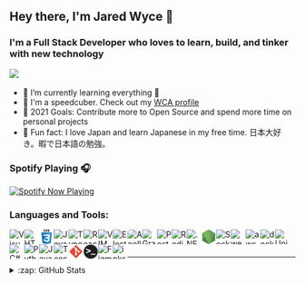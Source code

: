 ## Hey there, I'm Jared Wyce 👋

<h3 align="left">I'm a Full Stack Developer who loves to learn, build, and tinker with new technology</h3>

![](https://komarev.com/ghpvc/?username=jwyce&color=blueviolet&label=PROFILE+VIEWS)

- 🌱 I’m currently learning everything 🤣
- 🧩 I'm a speedcuber. Check out my [WCA profile][wca]
- 🥅 2021 Goals: Contribute more to Open Source and spend more time on personal projects
- 🗻 Fun fact: I love Japan and learn Japanese in my free time. 日本大好き。暇で日本語の勉強。

### Spotify Playing 🎧

[<img src="https://jwyce-spotify.vercel.app/api/spotify-playing" alt="Spotify Now Playing" width="350" />](https://open.spotify.com/user/12169145527)


### Languages and Tools:

[<img align="left" alt="Visual Studio Code" height="26px" width="26px" src="https://upload.wikimedia.org/wikipedia/commons/9/9a/Visual_Studio_Code_1.35_icon.svg" />][vscode]
[<img align="left" alt="HTML5" height="26px" width="26px" src="https://upload.wikimedia.org/wikipedia/commons/6/61/HTML5_logo_and_wordmark.svg" />][html]
[<img align="left" alt="CSS3" height="26px" width="26px" src="https://raw.githubusercontent.com/github/explore/6c6508f34230f0ac0d49e847a326429eefbfc030/topics/css/css.png" />][css]
[<img align="left" alt="JavaScript" height="26px" width="26px" src="https://upload.wikimedia.org/wikipedia/commons/9/99/Unofficial_JavaScript_logo_2.svg" />][js]
[<img align="left" alt="TypeScript" height="26px" width="26px" src="https://upload.wikimedia.org/wikipedia/commons/4/4c/Typescript_logo_2020.svg" />][ts]
[<img align="left" alt="React" height="26px" width="26px" src="https://reactjs.org/favicon.ico" />][react]
[<img align="left" alt="VIM" height="26px" width="26px" src="https://upload.wikimedia.org/wikipedia/commons/9/9f/Vimlogo.svg" />][vim]
[<img align="left" alt="Electron" height="26px" width="26px" src="https://www.electronjs.org//images/favicon.ico" />][electron]
[<img align="left" alt="Apollo" height="26px" width="26px" style="border-radius: 5px" src="https://avatars0.githubusercontent.com/u/17189275?s=400&v=4" />][apollo]
[<img align="left" alt="GraphQL" height="26px" width="26px" src="https://upload.wikimedia.org/wikipedia/commons/1/17/GraphQL_Logo.svg" />][graphql]
[<img align="left" alt="PostgreSQL" height="26px" width="26px" src="https://upload.wikimedia.org/wikipedia/commons/2/29/Postgresql_elephant.svg" />][postgresql]
[<img align="left" alt="Redis" height="26px" width="26px" src="https://www.vectorlogo.zone/logos/redis/redis-icon.svg" />][redis]
[<img align="left" alt=".NET" height="26px" width="26px" src="https://upload.wikimedia.org/wikipedia/commons/e/ee/.NET_Core_Logo.svg" />][asp]
[<img align="left" alt="Node.js" height="26px" width="26px" src="https://raw.githubusercontent.com/github/explore/80688e429a7d4ef2fca1e82350fe8e3517d3494d/topics/nodejs/nodejs.png" />][node]
[<img align="left" alt="SocketIO" height="26px" width="26px" src="https://upload.wikimedia.org/wikipedia/commons/9/96/Socket-io.svg" />][socket]
[<img align="left" alt="webpack" height="26px" width="26px" src="https://raw.githubusercontent.com/webpack/media/master/logo/icon-square-big.png" />][webpack]
[<img align="left" alt="aws" height="26px" width="26px" src="https://a0.awsstatic.com/libra-css/images/site/touch-icon-iphone-114-smile.png" />][aws]
[<img align="left" alt="docker" height="26px" width="26px" src="https://www.docker.com/sites/default/files/d8/Docker-R-Logo-08-2018-Monochomatic-RGB_Moby-x1.png" />][docker]
[<img align="left" alt="Unity" height="26px" width="26px" src="https://unity.com/themes/contrib/unity_base/images/favicons/favicon.ico" />][unity]
[<img align="left" alt="C#" height="26px" width="26px" src="https://upload.wikimedia.org/wikipedia/commons/7/7a/C_Sharp_logo.svg" />][c#]
[<img align="left" alt="Python" height="26px" width="26px" src="https://www.python.org/favicon.ico" />][python]
[<img align="left" alt="Java" height="26px" width="26px" src="https://cdn.icon-icons.com/icons2/2108/PNG/512/java_icon_130901.png" />][java]
[<img align="left" alt="TensorFlow" height="26px" width="26px" src="https://upload.wikimedia.org/wikipedia/commons/2/2d/Tensorflow_logo.svg" />][tensorflow]
[<img align="left" alt="Git" height="26px" width="26px" src="https://github.com/vscode-icons/vscode-icons/raw/master/icons/file_type_git.svg" />][git]
[<img align="left" alt="Terminlal" height="26px" width="26px" src="https://raw.githubusercontent.com/github/explore/80688e429a7d4ef2fca1e82350fe8e3517d3494d/topics/terminal/terminal.png" />][terminal]
[<img align="left" alt="Figma" height="26px" width="26px" src="https://upload.wikimedia.org/wikipedia/commons/3/33/Figma-logo.svg" />][figma]
[<img align="left" alt="inkscape" height="26px" width="26px" src="https://media.inkscape.org/static/images/inkscape-logo.svg" />][inkscape]

<br />
<br />

---

<details>
  <summary>:zap: GitHub Stats</summary>

  <img align="left" alt="JWyce's GitHub Stats" src="https://github-readme-stats.vercel.app/api?username=jwyce&show_icons=true&hide_border=true&theme=tokyonight" />

</details>

[wca]: https://www.worldcubeassociation.org/persons/2014WYCE01/
[vscode]: https://code.visualstudio.com/
[html]: https://www.w3schools.com/html/
[css]: https://www.w3schools.com/css/
[js]: https://www.w3schools.com/js/
[ts]: https://www.typescriptlang.org/
[react]: https://reactjs.org/
[vim]: https://www.vim.org/
[graphql]: https://graphql.org/
[postgresql]: https://www.postgresql.org/
[git]: https://git-scm.com/
[node]: https://nodejs.org/en/docs/
[webpack]: https://webpack.js.org/
[aws]: https://aws.amazon.com/
[docker]: https://www.docker.com/
[electron]: https://www.electronjs.org/
[ionic]: https://ionicframework.com/
[unity]: https://unity.com/
[asp]: https://dotnet.microsoft.com/
[socket]: https://socket.io/
[c#]: https://docs.microsoft.com/en-us/dotnet/csharp/
[java]: https://docs.oracle.com/javase/8/docs/
[python]: https://www.python.org/
[tensorflow]: https://www.tensorflow.org/
[redis]: https://redis.io/
[terminal]: https://cmder.net/
[figma]: https://figma.com/
[inkscape]: https://inkscape.org/
[apollo]: https://www.apollographql.com/docs/